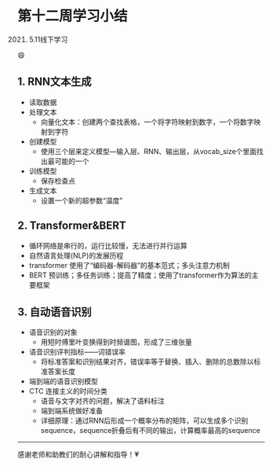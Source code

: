 # 第十二周学习小结

2021. 5.11线下学习

 :smile:

## 1. RNN文本生成

+ 读取数据
+ 处理文本
  + 向量化文本：创建两个查找表格，一个将字符映射到数字，一个将数字映射到字符
+ 创建模型
  + 使用三个层来定义模型—输入层、RNN、输出层，从vocab_size个里面找出最可能的一个
+ 训练模型
  + 保存检查点
+ 生成文本
  + 设置一个新的超参数“温度”

## 2. Transformer&BERT

+ 循环网络是串行的，运行比较慢，无法进行并行运算
+ 自然语言处理(NLP)的发展历程
+ transformer 使用了“编码器-解码器”的基本范式；多头注意力机制
+ BERT 预训练；多任务训练；提高了精度；使用了transformer作为算法的主要框架

## 3. 自动语音识别

+ 语音识别的对象
  + 用短时傅里叶变换得到时频谱图，形成了三维张量
+ 语音识别评判指标——词错误率
  + 将标准答案和识别结果对齐，错误率等于替换、插入、删除的总数除以标准答案长度
+ 端到端的语音识别模型
+ CTC 连接主义的时间分类
  + 语音与文字对齐的问题，解决了语料标注
  + 端到端系统做好准备
  + 详细原理：通过RNN后形成一个概率分布的矩阵，可以生成多个识别sequence，sequence折叠后有不同的输出，计算概率最高的sequence

***

感谢老师和助教们的耐心讲解和指导！:heartpulse:

